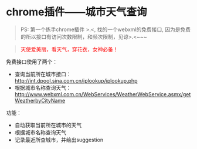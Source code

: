 chrome插件——城市天气查询
====
> PS: 第一个练手chrome插件 >.<, 找的一个webxml的免费接口, 因为是免费的所以接口有访问次数限制，和频次限制，见谅>.<~~~

> <font color=red>天使爱美丽，看天气，穿花衣，女神必备！</font>


免费接口使用了两个：
- 查询当前所在城市接口： http://int.dpool.sina.com.cn/iplookup/iplookup.php
- 根据城市名称查询天气：http://www.webxml.com.cn/WebServices/WeatherWebService.asmx/getWeatherbyCityName

功能：
- 自动获取当前所在城市的天气
- 根据城市名称查询天气
- 记录最近所查城市，并给出suggestion



